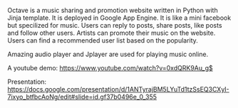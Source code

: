 Octave is a music sharing and promotion website written in Python with Jinja template. It is deployed in Google App Engine. It is like a mini facebook but specilized for music. Users can reply to posts, share posts, like posts and follow other users. Artists can promote their music on the website. Users can find a recommended user list based on the popularity.

Amazing audio player and Jplayer are used for playing music online.

A youtube demo: https://www.youtube.com/watch?v=0xdQRK9Au_g$

Presentation: https://docs.google.com/presentation/d/1ANTyrajBM5LYuTd1tzSsEQ3CXyI-7ixyo_btfbcAoNg/edit#slide=id.gf37b0496e_0_355
